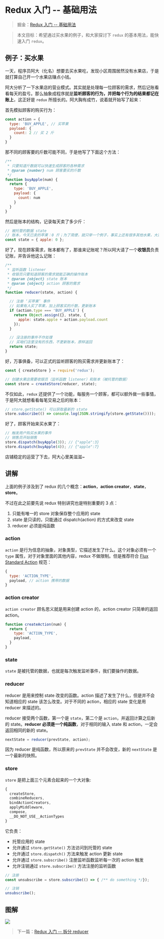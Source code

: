 # Redux 入门 -- 基础用法

> 掘金：[Redux 入门 -- 基础用法](https://juejin.im/post/5ad466f15188255c27226796)

> 本文目标：希望通过买水果的例子，和大家探讨下 `redux` 的基本用法，能快速入门 `redux`。

## 例子：买水果

一天，程序员阿大（化名）想要去买水果吃，发现小区周围居然没有水果店，于是就打算自己开一个水果店赚点小钱。

阿大分析了一下水果店的营业模式。其实就是处理每一位顾客的需求，然后记账看看每天的盈亏。那么抽象成程序就是**监听顾客的行为，并把每个行为的结果都记在账上**，这正好是 `redux` 所擅长的。阿大胸有成竹，说着就开始写了起来：

首先模拟顾客的购买行为：

```js
const action = {
  type: 'BUY_APPLE', // 买苹果
  payload: {
    count: 2 // 买 2 斤
  }
}
```

那不同的顾客要的斤数可能不同，于是他写了下面这个方法：

```js
/**
 * 只要知道斤数就可以快速生成顾客的各种需求
 * @param {number} num 顾客要买的斤数 
 */
function buyApple(num) {
  return {
    type: 'BUY_APPLE',
    payload: {
      count: num
    }
  }
}
```

然后是账本的结构，记录每天卖了多少斤：

```js
// 被托管的数据 state
// 账本，今天已卖的苹果：0 斤；为了简便，就只举一个例子，事实上还有很多其他水果，大家自行脑补
const state = { apple: 0 }; 
```

好了，现在顾客需求，账本都有了，那谁来记账呢？所以阿大请了一个**收银员**负责记账，并告诉他这么记账：

```js
/**
 * 监听函数 listener
 * 收银员只要知道顾客的需求就能正确的操作账本
 * @param {object} state 账本
 * @param {object} action 顾客的需求
 */
function reducer(state, action) {

  // 注册 ‘买苹果’ 事件
  // 如果有人买了苹果，加上顾客买的斤数，更新账本
  if (action.type === 'BUY_APPLE') {
    return Object.assign({}, state, {
      apple: state.apple + action.payload.count
    });
  }

  // 没注册的事件不作处理
  // 买咱们店里没有的东西，不更新账本，原样返回
  return state;
}
```

好，万事俱备，可以正式的监听顾客的购买需求并更新账本了：

```js
const { createStore } = require('redux');

// 创建水果店需要收银员（监听函数 listener）和账本（被托管的数据）
const store = createStore(reducer, state);
```

不仅如此，`redux` 还提供了一个功能，每服务一个顾客，都可以额外做一些事情，于是阿大就想看看每笔交易之后的账本：

```js
// store.getState() 可以获取最新的 state
store.subscribe(() => console.log(JSON.stringify(store.getState())));
```

好了，顾客开始来买水果了：

```js
// 触发用户购买水果的事件
// 销售员开始销售
store.dispatch(buyApple(3)); // {"apple":3}
store.dispatch(buyApple(4)); // {"apple":7}
```

店铺稳定的运营了下去，阿大心里美滋滋~

## 讲解

上面的例子涉及到了 redux 的几个概念：**action**，**action creator**，**state**，**store**。

不过在此之前要先说 redux 特别讲究也是特别重要的 3 点：

1. 只能有唯一的 store 对象保存整个应用的 state
2. state 是只读的，只能通过 dispatch(action) 的方式来改变 state
3. reducer 必须是纯函数

### action

`action` 是行为信息的抽象，对象类型，它描述发生了什么。这个对象必须有一个 `type` 属性，对于对象里面的其他内容，redux 不做限制。但是推荐符合 [Flux Standard Action](https://github.com/redux-utilities/flux-standard-action) 规范：

```js
{
  type: 'ACTION_TYPE',
  payload, // action 携带的数据
}
```

### action creator

`action creator` 顾名思义就是用来创建 action 的，action creator 只简单的返回 action。

```js
function createAction(num) {
  return {
    type: 'ACTION_TYPE',
    payload,
  }
}
```

### state

`state` 是被托管的数据，也就是每次触发监听事件，我们要操作的数据。

### reducer

reducer 是用来控制 state 改变的函数。action 描述了发生了什么，但是并不会知道相应的 state 该怎么改变。对于不同的 action，相应的 state 变化是用 reducer 来描述的。

reducer 接受两个函数，第一个是 `state`，第二个是 `action`，并返回计算之后新的 state。**reducer 必须是一个纯函数**，对于相同的输入 state 和 action，一定会返回相同的新的 state。

```js
nextState = reducer(prevState, action);
```

因为 reducer 是纯函数，所以原来的 `prevState` 并不会改变，新的 `nextState` 是一个最新的快照。

### store

`store` 是把上面三个元素合起来的一个大对象:

```js
{
  createStore,
  combineReducers,
  bindActionCreators,
  applyMiddleware,
  compose,
  __DO_NOT_USE__ActionTypes
}
```

它负责：

* 托管应用的 state
* 允许通过 `store.getState()` 方法访问到托管的 state
* 允许通过 `store.dispatch()` 方法来触发 action 更新 state
* 允许通过 `store.subscribe()` 注册监听函数监听每一次的 action 触发
* 允许注销通过 `store.subscribe()` 方法注册的监听函数

```js
// 注册
const unsubscribe = store.subscribe(() => { /** do something */});

// 注销
unsubscribe();
```

## 图解

![](http://ox12mie1c.bkt.clouddn.com/DEMO1.png?imageView2/0/q/75%7Cwatermark/2/text/6Zi_5biM/font/5b6u6L2v6ZuF6buR/fontsize/320/fill/I0ZGRkZGRg==/dissolve/50/gravity/SouthEast/dx/20/dy/20%7Cimageslim)

> 下一篇：[Redux 入门 -- 拆分 reducer](https://juejin.im/post/5ad56db7518825558c47ec91)